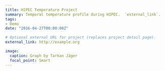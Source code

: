 ```yaml
---
title: HIPEC Temperature Project
summary: Temporal temperature profile during HIPEC.  `external_link`.
tags:
- Demo
date: "2016-04-27T00:00:00Z"

# Optional external URL for project (replaces project detail page).
external_link: http://example.org

image:
  caption: Graph by Tarkan Jäger
  focal_point: Smart
---
```

